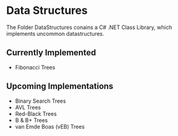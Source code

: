 <h1>Data Structures</h1>
The Folder DataStructures conains a C# .NET Class Library, which implements uncommon datastructures.

<h2>Currently Implemented</h2>
<ul>
	<li>Fibonacci Trees</li>
</ul>

<h2>Upcoming Implementations</h2>
<ul>
	<li>Binary Search Trees</li>
	<li>AVL Trees</li>
	<li>Red-Black Trees</li>
	<li>B & B+ Trees</li>
	<li>van Emde Boas (vEB) Trees</li>
</ul>